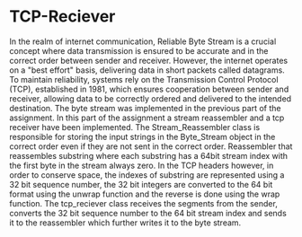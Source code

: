 ﻿# TCP-Reciever
In the realm of internet communication, Reliable Byte Stream is a crucial concept where data transmission is ensured to be accurate and in the correct order between sender and receiver. However, the internet operates on a "best effort" basis, delivering data in short packets called datagrams. To maintain reliability, systems rely on the Transmission Control Protocol (TCP), established in 1981, which ensures cooperation between sender and receiver, allowing data to be correctly ordered and delivered to the intended destination.
The byte stream was implemented in the previous part of the assignment. In this part of the assignment a stream reassembler and a tcp receiver have been implemented.
The Stream_Reassembler class is responsible for storing the input strings in the Byte_Stream object in the correct order even if they are not sent in the correct order.
Reassembler that reassembles substring where each substring has a 64bit stream index with the first byte in the stream always zero. In the TCP headers however, in order to conserve space, the indexes of substring are represented using a 32 bit sequence number, the 32 bit integers are converted to the 64 bit format using the unwrap function and the reverse is done using the wrap function.
The tcp_reciever class receives the segments from the sender, converts the 32 bit sequence number to the 64 bit stream index and sends it to the reassembler which further writes it to the byte stream.
